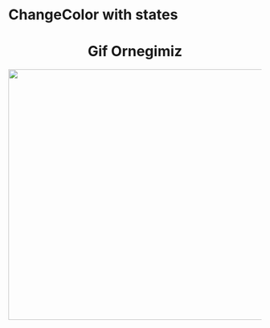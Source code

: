 # ChangeColor with states

<h1 align="center">Gif Ornegimiz</h1>
<p><img  align="center" src="https://raw.githubusercontent.com/ismailcal21/changeColorWithStates/main/GIF-ChangeColor.gif" width="800" height="500"/></p>

